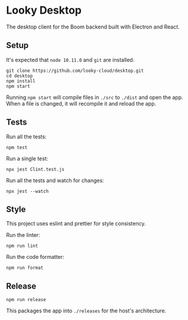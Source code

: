 # Looky Desktop

The desktop client for the Boom backend built with Electron and React.

## Setup

It's expected that `node 10.11.0` and `git` are installed.

```
git clone https://github.com/looky-cloud/desktop.git
cd desktop
npm install
npm start
```

Running `npm start` will compile files in `./src` to `./dist` and open the app. When a file is changed, it will recompile it and reload the app.

## Tests

Run all the tests:

```
npm test
```

Run a single test:

```
npx jest Clint.test.js
```

Run all the tests and watch for changes:

```
npx jest --watch
```

## Style

This project uses eslint and prettier for style consistency.

Run the linter:

```
npm run lint
```

Run the code formatter:

```
npm run format
```

## Release

```
npm run release
```

This packages the app into `./releases` for the host's architecture.
